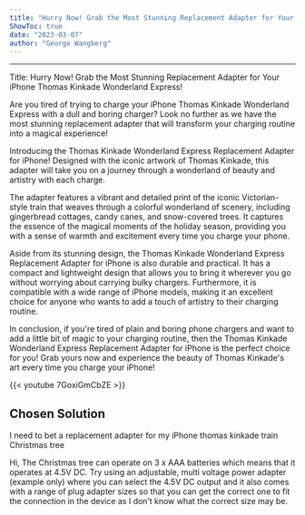 ```yaml
---
title: "Hurry Now! Grab the Most Stunning Replacement Adapter for Your Iphone Thomas Kinkade Wonderland Express!"
ShowToc: true 
date: "2023-03-07"
author: "George Wangberg"
---
```

*****
Title: Hurry Now! Grab the Most Stunning Replacement Adapter for Your iPhone Thomas Kinkade Wonderland Express!

Are you tired of trying to charge your iPhone Thomas Kinkade Wonderland Express with a dull and boring charger? Look no further as we have the most stunning replacement adapter that will transform your charging routine into a magical experience!

Introducing the Thomas Kinkade Wonderland Express Replacement Adapter for iPhone! Designed with the iconic artwork of Thomas Kinkade, this adapter will take you on a journey through a wonderland of beauty and artistry with each charge.

The adapter features a vibrant and detailed print of the iconic Victorian-style train that weaves through a colorful wonderland of scenery, including gingerbread cottages, candy canes, and snow-covered trees. It captures the essence of the magical moments of the holiday season, providing you with a sense of warmth and excitement every time you charge your phone.

Aside from its stunning design, the Thomas Kinkade Wonderland Express Replacement Adapter for iPhone is also durable and practical. It has a compact and lightweight design that allows you to bring it wherever you go without worrying about carrying bulky chargers. Furthermore, it is compatible with a wide range of iPhone models, making it an excellent choice for anyone who wants to add a touch of artistry to their charging routine.

In conclusion, if you're tired of plain and boring phone chargers and want to add a little bit of magic to your charging routine, then the Thomas Kinkade Wonderland Express Replacement Adapter for iPhone is the perfect choice for you! Grab yours now and experience the beauty of Thomas Kinkade's art every time you charge your iPhone!

{{< youtube 7GoxiGmCbZE >}} 



## Chosen Solution
 I need to bet a replacement  adapter for my  iPhone thomas kinkade  train Christmas tree

 Hi,
The Christmas tree can operate on 3 x AAA batteries which means that it operates at 4.5V DC.
Try using an adjustable, multi voltage power adapter (example only) where you can select the 4.5V DC output and it also comes with a range of plug adapter sizes so that you can get the correct one to fit the connection in the device as I don’t know what the correct size may be.




